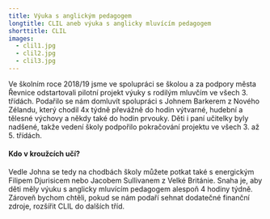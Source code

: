 ```yaml
---
title: Výuka s anglickým pedagogem
longtitle: CLIL aneb výuka s anglicky mluvícím pedagogem
shorttitle: CLIL
images:
  - clil1.jpg
  - clil2.jpg
  - clil3.jpg
---
```

Ve školním roce 2018/19 jsme ve spolupráci se školou a za podpory města Řevnice odstartovali pilotní projekt výuky s rodilým mluvčím ve všech 3. třídách. Podařilo se nám domluvít spolupráci s Johnem Barkerem z Nového Zélandu, který chodil 4x týdně převážně do hodin výtvarné, hudební a tělesné výchovy a někdy také do hodin prvouky. Děti i paní učitelky byly nadšené, takže vedení školy podpořilo pokračování projektu ve všech 3. až 5. třídách. 
<!--vice-->

#### Kdo v kroužcích učí?

Vedle Johna se tedy na chodbách školy můžete potkat také s energickým Filipem Djurisicem nebo Jacobem Sullivanem z Velké Británie. Snaha je, aby děti měly výuku s anglicky mluvícím pedagogem alespoň 4 hodiny týdně. Zároveň bychom chtěli, pokud se nám podaří sehnat dodatečné finanční zdroje, rozšířit CLIL do dalších tříd.